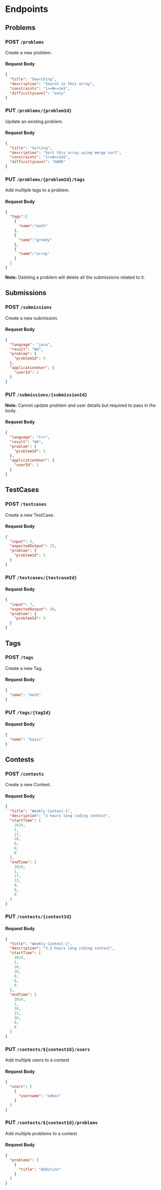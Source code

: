 # Endpoints

## Problems

### POST `/problems`

Create a new problem.

#### Request Body

```json
{
  "title": "Searching",
  "description": "Search in this array",
  "constraints": "1<=N<=1e5",
  "difficultyLevel": "easy"
}
```

### PUT `/problems/{problemId}`

Update an existing problem.

#### Request Body

```json
{
  "title": "Sorting",
  "description": "Sort this array using merge sort",
  "constraints": "1<=N<=1e5",
  "difficultyLevel": "HARD"
}
```
### PUT `/problems/{problemId}/tags`

Add multiple tags to a problem.

#### Request Body

```json
{
  "tags":[
    {
      "name":"math"
    },
    {
      "name":"greedy"
    },
    {
      "name":"array"
    }
  ]
}
```

**Note:** Deleting a problem will delete all the submissions related to it.

## Submissions

### POST `/submissions`

Create a new submission.

#### Request Body

```json
{
  "language": "java",
  "result": "WA",
  "problem": {
    "problemId": 5
  },
  "applicationUser": {
    "userId": 2
  }
}
```

### PUT `/submissions/{submissionId}`

**Note:** Cannot update problem and user details but required to pass in the body.

#### Request Body

```json
{
  "language": "C++",
  "result": "WA",
  "problem": {
    "problemId": 5
  },
  "applicationUser": {
    "userId": 2
  }
}
```

## TestCases

### POST `/testcases`

Create a new TestCase.

#### Request Body

```json
{
  "input": 5,
  "expectedOutput": 25,
  "problem": {
    "problemId": 5
  }
}
```

### PUT `/testcases/{testcaseId}`

#### Request Body

```json
{
  "input": 7,
  "expectedOutput": 49,
  "problem": {
    "problemId": 5
  }
}
```

## Tags

### POST `/tags`

Create a new Tag.

#### Request Body

```json
{
  "name": "math"
}
```

### PUT `/tags/{tagId}`

#### Request Body

```json
{
  "name": "basic"
}
```

## Contests

### POST `/contests`

Create a new Contest.

#### Request Body

```json
{
  "title": "Weekly Contest-1",
  "description": "3 hours long coding contest",
  "startTime": [
    2024,
    1,
    17,
    20,
    0,
    0,
    0
  ],
  "endTime": [
    2024,
    1,
    17,
    23,
    0,
    0,
    0
  ]
}
```

### PUT `/contests/{contestId}`

#### Request Body

```json
{
  "title": "Weekly Contest-1",
  "description": "3.5 hours long coding contest",
  "startTime": [
    2024,
    1,
    18,
    20,
    0,
    0,
    0
  ],
  "endTime": [
    2024,
    1,
    18,
    23,
    30,
    0,
    0
  ]
}
```
### PUT `/contests/${contestId}/users`
Add multiple users to a contest

#### Request Body
```json
{
  "users": [
    {
      "username": "admin"
    }
  ]
}
```

### PUT `/contests/${contestId}/problems`
Add multiple problems to a contest
#### Request Body
```json
{
  "problems": [
    {
      "title": "Addition"
    }
  ]
}
```

